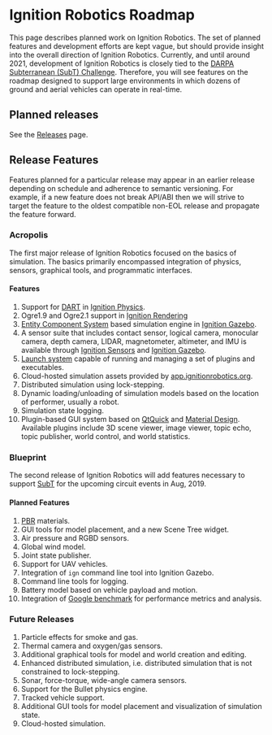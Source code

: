 # Ignition Robotics Roadmap

This page describes planned work on Ignition Robotics. The set of planned features and development efforts are kept vague, but should provide insight into the overall direction of Ignition Robotics. Currently, and until around 2021, development of Ignition Robotics is closely tied to the [DARPA Subterranean (SubT) Challenge](https://subtchallenge.com). Therefore, you will see features on the roadmap designed to support large environments in which dozens of ground and aerial vehicles can operate in real-time.


## Planned releases

See the [Releases](/docs/releases) page.

## Release Features

Features planned for a particular release may appear in an
earlier release depending on schedule and adherence to semantic versioning.
For example, if a new feature does not break API/ABI then we will strive to
target the feature to the oldest compatible non-EOL release and propagate the feature forward.

### Acropolis

The first major release of Ignition Robotics focused on the basics of simulation. The basics primarily encompassed integration of physics, sensors, graphical tools, and programmatic interfaces.

#### Features

1. Support for [DART](https://dartsim.github.io/) in [Ignition Physics](/libs/physics).
2. Ogre1.9 and Ogre2.1 support in [Ignition Rendering](/libs/rendering)
3. [Entity Component System](https://en.wikipedia.org/wiki/Entity_component_system) based simulation engine in [Ignition Gazebo](/libs/gazebo).
4. A sensor suite that includes contact sensor, logical camera, monocular camera, depth camera, LIDAR, magnetometer, altimeter, and IMU is available through [Ignition Sensors](/libs/sensors) and [Ignition Gazebo](/libs/gazebo).
5. [Launch system](/libs/launch) capable of running and managing a set of plugins and executables.
6. Cloud-hosted simulation assets provided by [app.ignitionrobotics.org](https://app.ignitionrobotics.org).
7. Distributed simulation using lock-stepping.
8. Dynamic loading/unloading of simulation models based on the location of performer, usually a robot. 
9. Simulation state logging.
10. Plugin-based GUI system based on [QtQuick](https://en.wikipedia.org/wiki/Qt_Quick) and [Material Design](https://material.io/design/). Available
    plugins include 3D scene viewer, image viewer, topic echo, topic
    publisher, world control, and world statistics.

### Blueprint

The second release of Ignition Robotics will add features necessary to support [SubT](https://subtchallenge.com) for the upcoming circuit events in Aug, 2019.

#### Planned Features

1. [PBR](https://en.wikipedia.org/wiki/Physically_based_rendering) materials.
2. GUI tools for model placement, and a new Scene Tree widget.
3. Air pressure and RGBD sensors.
4. Global wind model.
5. Joint state publisher.
6. Support for UAV vehicles.
7. Integration of `ign` command line tool into Ignition Gazebo.
8. Command line tools for logging.
9. Battery model based on vehicle payload and motion.
10. Integration of [Google benchmark](https://github.com/google/benchmark) for performance metrics and analysis.

### Future Releases

1. Particle effects for smoke and gas.
2. Thermal camera and oxygen/gas sensors.
3. Additional graphical tools for model and world creation and editing.
4. Enhanced distributed simulation, i.e. distributed simulation that is not constrained to lock-stepping.
5. Sonar, force-torque, wide-angle camera sensors.
6. Support for the Bullet physics engine.
7. Tracked vehicle support.
8. Additional GUI tools for model placement and visualization of simulation state.
9. Cloud-hosted simulation.
